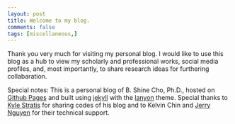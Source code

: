 ```yaml
---
layout: post
title: Welcome to my blog.
comments: false
tags: [miscellaneous,]
---
```

Thank you very much for visiting my personal blog.
I would like to use this blog as a hub to view my scholarly and professional works, social media profiles, and, most importantly, to share research ideas for furthering collabaration. 





Special notes:
This is a personal blog of B. Shine Cho, Ph.D., hosted on [Github Pages](https://pages.github.com) and built using [jekyll](https://jekyllrb.com) with the [lanyon](https://github.com/poole/lanyon) theme.
Special thanks to [Kyle Stratis](http://kylestratis.com/) for sharing codes of his blog and to Kelvin Chin and [Jerry Nguyen](https://github.com/jerry82) for their technical support.
